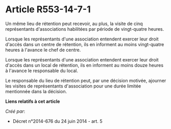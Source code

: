 # Article R553-14-7-1

Un même lieu de rétention peut recevoir, au plus, la visite de cinq représentants d'associations habilitées par période de
vingt-quatre heures.

Lorsque les représentants d'une association entendent exercer leur droit d'accès dans un centre de rétention, ils en
informent au moins vingt-quatre heures à l'avance le chef de centre.

Lorsque les représentants d'une association entendent exercer leur droit d'accès dans un local de rétention, ils en informent
au moins douze heures à l'avance le responsable du local.

Le responsable du lieu de rétention peut, par une décision motivée, ajourner les visites de représentants d'association pour
une durée limitée mentionnée dans la décision.

**Liens relatifs à cet article**

_Créé par_:

  - Décret n°2014-676 du 24 juin 2014 - art. 5
